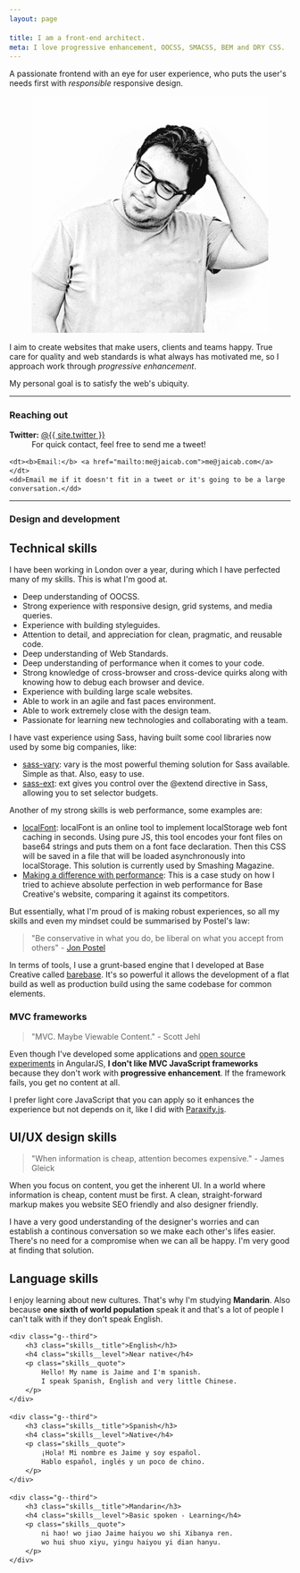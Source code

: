 ```yaml
---
layout: page

title: I am a front-end architect.
meta: I love progressive enhancement, OOCSS, SMACSS, BEM and DRY CSS.
---
```


<p class="c-intro">A passionate frontend with an eye for user experience, who puts the user's needs first with <em>responsible</em> responsive design.</p>

<figure class="c-jaime">
	<picture>
		<source srcset="/images/jaime-caballero-small.png 270w" media="(max-width: 40em)">
		<img src="/images/jaime-caballero.png" alt="Jaime Caballero - Photo">
	</picture>
</figure>

I aim to create websites that make users, clients and teams happy. True care for quality and web standards is what always has motivated me, so I approach work through _progressive enhancement_.

My personal goal is to satisfy the web's ubiquity.

---

### Reaching out

<dl class="c-deflist">
    <dt><b>Twitter:</b> <a href="https://twitter.com/{{site.twitter}}">@{{ site.twitter }}</a></dt>
    <dd>For quick contact, feel free to send me a tweet!</dd>

    <dt><b>Email:</b> <a href="mailto:me@jaicab.com">me@jaicab.com</a></dt>
    <dd>Email me if it doesn't fit in a tweet or it's going to be a large conversation.</dd>
</dl>

---

### Design and development



## Technical skills

I have been working in London over a year, during which I have perfected many of my skills. This is what I'm good at.

- Deep understanding of OOCSS.
- Strong experience with responsive design, grid systems, and media queries.
- Experience with building styleguides.
- Attention to detail, and appreciation for clean, pragmatic, and reusable code.
- Deep understanding of Web Standards.
- Deep understanding of performance when it comes to your code.
- Strong knowledge of cross-browser and cross-device quirks along with knowing how to debug each browser and device.
- Experience with building large scale websites.
- Able to work in an agile and fast paces environment.
- Able to work extremely close with the design team.
- Passionate for learning new technologies and collaborating with a team.

I have vast experience using Sass, having built some cool libraries now used by some big companies, like:

- [sass-vary](https://github.com/jaicab/sass-vary): vary is the most powerful theming solution for Sass available. Simple as that. Also, easy to use.
- [sass-ext](https://github.com/jaicab/sass-ext): ext gives you control over the @extend directive in Sass, allowing you to set selector budgets.

Another of my strong skills is web performance, some examples are:

- [localFont](https://github.com/jaicab/localFont): localFont is an online tool to implement localStorage web font caching in seconds. Using pure JS, this tool encodes your font files on base64 strings and puts them on a font face declaration. Then this CSS will be saved in a file that will be loaded asynchronously into localStorage. This solution is currently used by Smashing Magazine.
- [Making a difference with performance](http://jaicab.com/2015/05/18/making-a-difference-with-performance/): This is a case study on how I tried to achieve absolute perfection in web performance for Base Creative's website, comparing it against its competitors.

But essentially, what I'm proud of is making robust experiences, so all my skills and even my mindset could be summarised by Postel's law:

> "Be conservative in what you do, be liberal on what you accept from others" - [Jon Postel](https://tools.ietf.org/html/rfc1122#page-12)

In terms of tools, I use a grunt-based engine that I developed at Base Creative called [barebase](https://github.com/basecreative/barebase). It's so powerful it allows the development of a flat build as well as production build using the same codebase for common elements.

### MVC frameworks
> "MVC. Maybe Viewable Content." - Scott Jehl

Even though I've developed some applications and [open source experiments](https://github.com/jaicab/ciego.es) in AngularJS, **I don't like MVC JavaScript frameworks** because they don't work with **progressive enhancement**. If the framework fails, you get no content at all.

I prefer light core JavaScript that you can apply so it enhances the experience but not depends on it, like I did with [Paraxify.js](https://github.com/jaicab/Paraxify.js).


## UI/UX design skills

>"When information is cheap, attention becomes expensive." - James Gleick

When you focus on content, you get the inherent UI. In a world where information is cheap, content must be first. A clean, straight-forward markup makes you website SEO friendly and also designer friendly.

I have a very good understanding of the designer's worries and can establish a continous conversation so we make each other's lifes easier. There's no need for a compromise when we can all be happy. I'm very good at finding that solution.


## Language skills

I enjoy learning about new cultures. That's why I'm studying **Mandarin**. Also because **one sixth of world population** speak it and that's a lot of people I can't talk with if they don't speak English.

<div class="grid skills">
	
	<div class="g--third">
		<h3 class="skills__title">English</h3>
		<h4 class="skills__level">Near native</h4>
		<p class="skills__quote">
			Hello! My name is Jaime and I'm spanish.
			I speak Spanish, English and very little Chinese.
		</p>
	</div>

	<div class="g--third">
		<h3 class="skills__title">Spanish</h3>
		<h4 class="skills__level">Native</h4>
		<p class="skills__quote">
			¡Hola! Mi nombre es Jaime y soy español.
			Hablo español, inglés y un poco de chino.
		</p>
	</div>

	<div class="g--third">
		<h3 class="skills__title">Mandarin</h3>
		<h4 class="skills__level">Basic spoken - Learning</h4>
		<p class="skills__quote">
			ni hao! wo jiao Jaime haiyou wo shi Xibanya ren.
			wo hui shuo xiyu, yingu haiyou yi dian hanyu.
		</p>
	</div>

</div>
